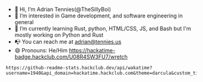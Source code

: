 - 👋 Hi, I’m Adrian Tennies(@TheSillyBoi)
- 👀 I’m interested in Game development, and software engineering in general
- 🌱 I’m currently learning Rust, python, HTML/CSS, JS, and Bash but I'm mostly working on Python and Rust
- 📭 You can reach me at adrian@tennies.us
- 😄 Pronouns: He/Him
https://hackatime-badge.hackclub.com/U08R4SW3FU7/wretch
```
https://github-readme-stats.hackclub.dev/api/wakatime?username=1940&api_domain=hackatime.hackclub.com&theme=darcula&custom_title=Hackatime+Stats&layout=compact&cache_seconds=0&langs_count=8
```

<!---
TheSillyBoi/TheSillyBoi is a ✨ special ✨ repository because its `README.md` (this file) appears on your GitHub profile.
You can click the Preview link to take a look at your changes.
--->
